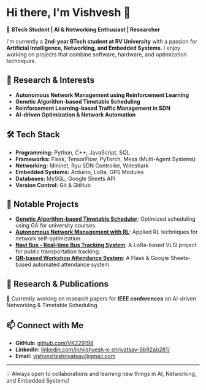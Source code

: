 # Hi there, I'm Vishvesh 👋

🚀 **BTech Student | AI & Networking Enthusiast | Researcher**

I'm currently a **2nd-year BTech student at RV University** with a passion for **Artificial Intelligence, Networking, and Embedded Systems**. I enjoy working on projects that combine software, hardware, and optimization techniques.

## 🔬 Research & Interests
- **Autonomous Network Management using Reinforcement Learning**  
- **Genetic Algorithm-based Timetable Scheduling**  
- **Reinforcement Learning-based Traffic Management in SDN**  
- **AI-driven Optimization & Network Automation**

## 🛠️ Tech Stack
- **Programming:** Python, C++, JavaScript, SQL  
- **Frameworks:** Flask, TensorFlow, PyTorch, Mesa (Multi-Agent Systems)  
- **Networking:** Mininet, Ryu SDN Controller, Wireshark  
- **Embedded Systems:** Arduino, LoRa, GPS Modules  
- **Databases:** MySQL, Google Sheets API  
- **Version Control:** Git & GitHub  

## 📌 Notable Projects
- **[Genetic Algorithm-based Timetable Scheduler](#)**: Optimized scheduling using GA for university courses.  
- **[Autonomous Network Management with RL](#)**: Applied RL techniques for network self-optimization.  
- **[Navi Bus - Real-time Bus Tracking System](#)**: A LoRa-based VLSI project for public transportation tracking.  
- **[QR-based Workshop Attendance System](#)**: A Flask & Google Sheets-based automated attendance system.  

## 📄 Research & Publications
📖 Currently working on research papers for **IEEE conferences** on AI-driven Networking & Timetable Scheduling.

## 📫 Connect with Me
- **GitHub:** [github.com/VK229198](https://github.com/VK229198)
- **LinkedIn:** [linkedin.com/in/vishvesh-k-shrivatsav-6b92ab281/]([https://linkedin.com/in/yourname](https://www.linkedin.com/in/vishvesh-k-shrivatsav-6b92ab281/))
- **Email:** vishveshkshrivatsav@gmail.com

---
💡 Always open to collaborations and learning new things in AI, Networking, and Embedded Systems!
